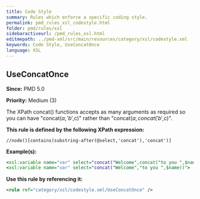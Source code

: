 ```yaml
---
title: Code Style
summary: Rules which enforce a specific coding style.
permalink: pmd_rules_xsl_codestyle.html
folder: pmd/rules/xsl
sidebaractiveurl: /pmd_rules_xsl.html
editmepath: ../pmd-xml/src/main/resources/category/xsl/codestyle.xml
keywords: Code Style, UseConcatOnce
language: XSL
---
```

## UseConcatOnce

**Since:** PMD 5.0

**Priority:** Medium (3)

The XPath concat() functions accepts as many arguments as required so you can have
"concat($a,'b',$c)" rather than "concat($a,concat('b',$c)".

**This rule is defined by the following XPath expression:**
``` xpath
//node()[contains(substring-after(@select,'concat'),'concat')]
```

**Example(s):**

``` xsl
<xsl:variable name="var" select="concat("Welcome",concat("to you ",$name))"/>
<xsl:variable name="var" select="concat("Welcome","to you ",$name))">
```

**Use this rule by referencing it:**
``` xml
<rule ref="category/xsl/codestyle.xml/UseConcatOnce" />
```

